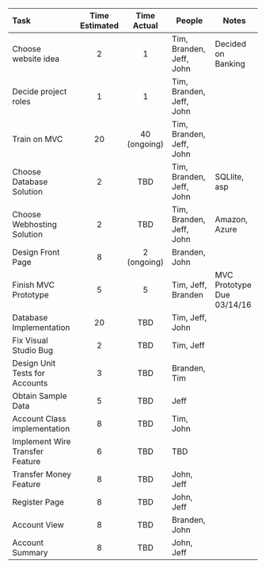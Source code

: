 | Task                                  |  Time Estimated      |    Time Actual      |       People             |  Notes
|:--------------------------------------|:--------------------:|:-------------------:|--------------------------|----------------------
| Choose website idea                   |       2              |      1              | Tim, Branden, Jeff, John |  Decided on Banking| website
| Decide project roles                  |       1              |      1              | Tim, Branden, Jeff, John |  |
| Train on MVC                          |       20             |     40 (ongoing)    | Tim, Branden, Jeff, John |  |
| Choose Database Solution              |       2              |       TBD           | Tim, Branden, Jeff, John |  SQLlite, asp |
| Choose Webhosting Solution            |       2              |       TBD           | Tim, Branden, Jeff, John |  Amazon, Azure |
| Design Front Page                     |       8              |     2 (ongoing)     | Branden, John            |  |
| Finish MVC Prototype                  |       5              |     5               | Tim, Jeff, Branden       |  MVC Prototype Due  03/14/16 |
| Database Implementation               |       20             |       TBD           | Tim, Jeff, John          |  |
| Fix Visual Studio Bug                 |       2              |       TBD           | Tim, Jeff                |  |
| Design Unit Tests for Accounts        |       3              |       TBD           | Branden, Tim             |  |
| Obtain Sample Data                    |       5              |       TBD           | Jeff                     |  |
| Account Class implementation          |       8              |       TBD           | Tim, John                |  |
| Implement Wire Transfer Feature       |       6              |       TBD           | TBD                      |  |
| Transfer Money Feature                |       8              |       TBD           | John, Jeff               |  |
| Register Page                         |       8              |       TBD           | John, Jeff               |  |
| Account View                          |       8              |       TBD           | Branden, John            |  |
| Account Summary                       |       8              |       TBD           | John, Jeff               |  |
